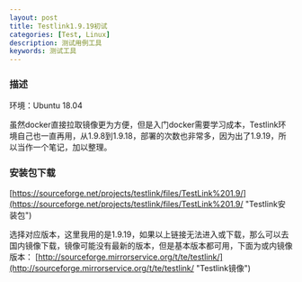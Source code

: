 ```yaml
---
layout: post
title: Testlink1.9.19初试
categories: [Test, Linux]
description: 测试用例工具
keywords: 测试工具
---
```


### 描述

环境：Ubuntu 18.04

虽然docker直接拉取镜像更为方便，但是入门docker需要学习成本，Testlink环境自己也一直再用，从1.9.8到1.9.18，部署的次数也非常多，因为出了1.9.19，所以当作一个笔记，加以整理。

### 安装包下载

[https://sourceforge.net/projects/testlink/files/TestLink%201.9/](https://sourceforge.net/projects/testlink/files/TestLink%201.9/ "Testlink安装包")

选择对应版本，这里我用的是1.9.19，如果以上链接无法进入或下载，那么可以去国内镜像下载，镜像可能没有最新的版本，但是基本版本都可用，下面为或内镜像版本：
[http://sourceforge.mirrorservice.org/t/te/testlink/](http://sourceforge.mirrorservice.org/t/te/testlink/ "Testlink镜像")
